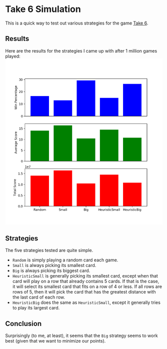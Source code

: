 # Take 6 Simulation
This is a quick way to test out various strategies for the game [Take 6](https://en.wikipedia.org/wiki/6_Nimmt!).

## Results
Here are the results for the strategies I came up with after 1 million games played:
![Results](results.png)

## Strategies
The five strategies tested are quite simple.
* `Random` is simply playing a random card each game.
* `Small` is always picking its smallest card.
* `Big` is always picking its biggest card.
* `HeuristicSmall` is generally picking its smallest card, except when that card will play on a row that already contains 5 cards. If that is the case, it will select its smallest card that fits on a row of 4 or less. If all rows are rows of 5, then it will pick the card that has the greatest distance with the last card of each row.
* `HeuristicBig` does the same as `HeuristicSmall`, except it generally tries to play its largest card.

## Conclusion
Surprisingly (to me, at least), it seems that the `Big` strategy seems to work best (given that we want to minimize our points).